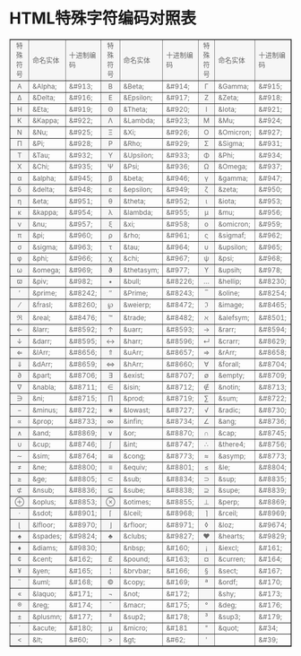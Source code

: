 # HTML特殊字符编码对照表

<table width="100%" align="center" cellspacing="1" bordercolordark="#FFFFFF" cellpadding="2" border="1" style="color:#666666;font-size:12px">
    <tbody><tr height="26">
        <td bgcolor="#F6F6F6" align="center">特殊符号</td>
        <td bgcolor="#F6F6F6">命名实体</td>
        <td bgcolor="#F6F6F6">十进制编码</td>
        <td bgcolor="#F6F6F6" align="center">特殊符号</td>
        <td bgcolor="#F6F6F6">命名实体</td>
        <td bgcolor="#F6F6F6">十进制编码</td>
        <td bgcolor="#F6F6F6" align="center">特殊符号</td>
        <td bgcolor="#F6F6F6">命名实体</td>
        <td bgcolor="#F6F6F6">十进制编码</td>
    </tr>
    <tr>
        <td bgcolor="#F6F6F6" align="center">Α</td>
        <td>&amp;Alpha;</td>
        <td>&amp;#913;</td>
        <td bgcolor="#F6F6F6" align="center">Β</td>
        <td>&amp;Beta;</td>
        <td>&amp;#914;</td>
        <td bgcolor="#F6F6F6" align="center">Γ</td>
        <td>&amp;Gamma;</td>
        <td>&amp;#915;</td>
    </tr>
    <tr>
        <td bgcolor="#F6F6F6" align="center">Δ</td>
        <td>&amp;Delta;</td>
        <td>&amp;#916;</td>
        <td bgcolor="#F6F6F6" align="center">Ε</td>
        <td>&amp;Epsilon;</td>
        <td>&amp;#917;</td>
        <td bgcolor="#F6F6F6" align="center">Ζ</td>
        <td>&amp;Zeta;</td>
        <td>&amp;#918;</td>
    </tr>
<tr><td bgcolor="#F6F6F6" align="center">Η</td><td>&amp;Eta;</td>
<td>&amp;#919;</td>
<td bgcolor="#F6F6F6" align="center">Θ</td>
<td>&amp;Theta;</td>
<td>&amp;#920;</td>
<td bgcolor="#F6F6F6" align="center">Ι</td>
<td>&amp;Iota;</td>
<td>&amp;#921;</td>
</tr>
<tr>
<td bgcolor="#F6F6F6" align="center">Κ</td>
<td>&amp;Kappa;</td>
<td>&amp;#922;</td>
<td bgcolor="#F6F6F6" align="center">Λ</td>
<td>&amp;Lambda;</td>
<td>&amp;#923;</td>
<td bgcolor="#F6F6F6" align="center">Μ</td>
<td>&amp;Mu;</td>
<td>&amp;#924;</td>
</tr>
<tr>
<td bgcolor="#F6F6F6" align="center">Ν</td>
<td>&amp;Nu;</td>
<td>&amp;#925;</td>
<td bgcolor="#F6F6F6" align="center">Ξ</td>
<td>&amp;Xi;</td>
<td>&amp;#926;</td>
<td bgcolor="#F6F6F6" align="center">Ο</td>
<td>&amp;Omicron;</td>
<td>&amp;#927;</td>
</tr>
<tr>
<td bgcolor="#F6F6F6" align="center">Π</td>
<td>&amp;Pi;</td>
<td>&amp;#928;</td>
<td bgcolor="#F6F6F6" align="center">Ρ</td>
<td>&amp;Rho;</td>
<td>&amp;#929;</td>
<td bgcolor="#F6F6F6" align="center">Σ</td>
<td>&amp;Sigma;</td>
<td>&amp;#931;</td>
</tr>
<tr>
<td bgcolor="#F6F6F6" align="center">Τ</td>
<td>&amp;Tau;</td>
<td>&amp;#932;</td>
<td bgcolor="#F6F6F6" align="center">Υ</td>
<td>&amp;Upsilon;</td>
<td>&amp;#933;</td>
<td bgcolor="#F6F6F6" align="center">Φ</td>
<td>&amp;Phi;</td>
<td>&amp;#934;</td>
</tr>
<tr>
<td bgcolor="#F6F6F6" align="center">Χ</td>
<td>&amp;Chi;</td>
<td>&amp;#935;</td>
<td bgcolor="#F6F6F6" align="center">Ψ</td>
<td>&amp;Psi;</td>
<td>&amp;#936;</td>
<td bgcolor="#F6F6F6" align="center">Ω</td>
<td>&amp;Omega;</td>
<td>&amp;#937;</td>
</tr>
<tr>
<td bgcolor="#F6F6F6" align="center">α</td>
<td>&amp;alpha;</td>
<td>&amp;#945;</td>
<td bgcolor="#F6F6F6" align="center">β</td>
<td>&amp;beta;</td>
<td>&amp;#946;</td>
<td bgcolor="#F6F6F6" align="center">γ</td>
<td>&amp;gamma;</td>
<td>&amp;#947;</td>
</tr>
<tr>
<td bgcolor="#F6F6F6" align="center">δ</td>
<td>&amp;delta;</td>
<td>&amp;#948;</td>
<td bgcolor="#F6F6F6" align="center">ε</td>
<td>&amp;epsilon;</td>
<td>&amp;#949;</td>
<td bgcolor="#F6F6F6" align="center">ζ</td>
<td>&amp;zeta;</td>
<td>&amp;#950;</td>
</tr>
<tr>
<td bgcolor="#F6F6F6" align="center">η</td>
<td>&amp;eta;</td>
<td>&amp;#951;</td>
<td bgcolor="#F6F6F6" align="center">θ</td>
<td>&amp;theta;</td>
<td>&amp;#952;</td>
<td bgcolor="#F6F6F6" align="center">ι</td>
<td>&amp;iota;</td>
<td>&amp;#953;</td>
</tr>
<tr>
<td bgcolor="#F6F6F6" align="center">κ</td>
<td>&amp;kappa;</td>
<td>&amp;#954;</td>
<td bgcolor="#F6F6F6" align="center">λ</td>
<td>&amp;lambda;</td>
<td>&amp;#955;</td>
<td bgcolor="#F6F6F6" align="center">μ</td>
<td>&amp;mu;</td>
<td>&amp;#956;</td>
</tr>
<tr>
<td bgcolor="#F6F6F6" align="center">ν</td>
<td>&amp;nu;</td>
<td>&amp;#957;</td>
<td bgcolor="#F6F6F6" align="center">ξ</td>
<td>&amp;xi;</td>
<td>&amp;#958;</td>
<td bgcolor="#F6F6F6" align="center">ο</td>
<td>&amp;omicron;</td>
<td>&amp;#959;</td>
</tr>
<tr>
<td bgcolor="#F6F6F6" align="center">π</td>
<td>&amp;pi;</td>
<td>&amp;#960;</td>
<td bgcolor="#F6F6F6" align="center">ρ</td>
<td>&amp;rho;</td>
<td>&amp;#961;</td>
<td bgcolor="#F6F6F6" align="center">ς</td>
<td>&amp;sigmaf;</td>
<td>&amp;#962;</td>
</tr>
<tr>
<td bgcolor="#F6F6F6" align="center">σ</td>
<td>&amp;sigma;</td>
<td>&amp;#963;</td>
<td bgcolor="#F6F6F6" align="center">τ</td>
<td>&amp;tau;</td>
<td>&amp;#964;</td>
<td bgcolor="#F6F6F6" align="center">υ</td>
<td>&amp;upsilon;</td>
<td>&amp;#965;</td>
</tr>
<tr>
<td bgcolor="#F6F6F6" align="center">φ</td>
<td>&amp;phi;</td>
<td>&amp;#966;</td>
<td bgcolor="#F6F6F6" align="center">χ</td>
<td>&amp;chi;</td>
<td>&amp;#967;</td>
<td bgcolor="#F6F6F6" align="center">ψ</td>
<td>&amp;psi;</td>
<td>&amp;#968;</td>
</tr>
<tr>
<td bgcolor="#F6F6F6" align="center">ω</td>
<td>&amp;omega;</td>
<td>&amp;#969;</td>
<td bgcolor="#F6F6F6" align="center">ϑ</td>
<td>&amp;thetasym;</td>
<td>&amp;#977;</td>
<td bgcolor="#F6F6F6" align="center">ϒ</td>
<td>&amp;upsih;</td>
<td>&amp;#978;</td>
</tr>
<tr>
<td bgcolor="#F6F6F6" align="center">ϖ</td>
<td>&amp;piv;</td>
<td>&amp;#982;</td>
<td bgcolor="#F6F6F6" align="center">•</td>
<td>&amp;bull;</td>
<td>&amp;#8226;</td>
<td bgcolor="#F6F6F6" align="center">…</td>
<td>&amp;hellip;</td>
<td>&amp;#8230;</td>
</tr>
<tr>
<td bgcolor="#F6F6F6" align="center">′</td>
<td>&amp;prime;</td>
<td>&amp;#8242;</td>
<td bgcolor="#F6F6F6" align="center">″</td>
<td>&amp;Prime;</td>
<td>&amp;#8243;</td>
<td bgcolor="#F6F6F6" align="center">‾</td>
<td>&amp;oline;</td>
<td>&amp;#8254;</td>
</tr>
<tr>
<td bgcolor="#F6F6F6" align="center">⁄</td>
<td>&amp;frasl;</td>
<td>&amp;#8260;</td>
<td bgcolor="#F6F6F6" align="center">℘</td>
<td>&amp;weierp;</td>
<td>&amp;#8472;</td>
<td bgcolor="#F6F6F6" align="center">ℑ</td>
<td>&amp;image;</td>
<td>&amp;#8465;</td>
</tr>
<tr>
<td bgcolor="#F6F6F6" align="center">ℜ</td>
<td>&amp;real;</td>
<td>&amp;#8476;</td>
<td bgcolor="#F6F6F6" align="center">™</td>
<td>&amp;trade;</td>
<td>&amp;#8482;</td>
<td bgcolor="#F6F6F6" align="center">ℵ</td>
<td>&amp;alefsym;</td>
<td>&amp;#8501;</td>
</tr>
<tr>
<td bgcolor="#F6F6F6" align="center">←</td>
<td>&amp;larr;</td>
<td>&amp;#8592;</td>
<td bgcolor="#F6F6F6" align="center">↑</td>
<td>&amp;uarr;</td>
<td>&amp;#8593;</td>
<td bgcolor="#F6F6F6" align="center">→</td>
<td>&amp;rarr;</td>
<td>&amp;#8594;</td>
</tr>
<tr>
<td bgcolor="#F6F6F6" align="center">↓</td>
<td>&amp;darr;</td>
<td>&amp;#8595;</td>
<td bgcolor="#F6F6F6" align="center">↔</td>
<td>&amp;harr;</td>
<td>&amp;#8596;</td>
<td bgcolor="#F6F6F6" align="center">↵</td>
<td>&amp;crarr;</td>
<td>&amp;#8629;</td>
</tr>
<tr>
<td bgcolor="#F6F6F6" align="center">⇐</td>
<td>&amp;lArr;</td>
<td>&amp;#8656;</td>
<td bgcolor="#F6F6F6" align="center">⇑</td>
<td>&amp;uArr;</td>
<td>&amp;#8657;</td>
<td bgcolor="#F6F6F6" align="center">⇒</td>
<td>&amp;rArr;</td>
<td>&amp;#8658;</td>
</tr>
<tr>
<td bgcolor="#F6F6F6" align="center">⇓</td>
<td>&amp;dArr;</td>
<td>&amp;#8659;</td>
<td bgcolor="#F6F6F6" align="center">⇔</td>
<td>&amp;hArr;</td>
<td>&amp;#8660;</td>
<td bgcolor="#F6F6F6" align="center">∀</td>
<td>&amp;forall;</td>
<td>&amp;#8704;</td>
</tr>
<tr>
<td bgcolor="#F6F6F6" align="center">∂</td>
<td>&amp;part;</td>
<td>&amp;#8706;</td>
<td bgcolor="#F6F6F6" align="center">∃</td>
<td>&amp;exist;</td>
<td>&amp;#8707;</td>
<td bgcolor="#F6F6F6" align="center">∅</td>
<td>&amp;empty;</td>
<td>&amp;#8709;</td>
</tr>
<tr>
<td bgcolor="#F6F6F6" align="center">∇</td>
<td>&amp;nabla;</td>
<td>&amp;#8711;</td>
<td bgcolor="#F6F6F6" align="center">∈</td>
<td>&amp;isin;</td>
<td>&amp;#8712;</td>
<td bgcolor="#F6F6F6" align="center">∉</td>
<td>&amp;notin;</td>
<td>&amp;#8713;</td>
</tr>
<tr>
<td bgcolor="#F6F6F6" align="center">∋</td>
<td>&amp;ni;</td>
<td>&amp;#8715;</td>
<td bgcolor="#F6F6F6" align="center">∏</td>
<td>&amp;prod;</td>
<td>&amp;#8719;</td>
<td bgcolor="#F6F6F6" align="center">∑</td>
<td>&amp;sum;</td>
<td>&amp;#8722;</td>
</tr>
<tr>
<td bgcolor="#F6F6F6" align="center">−</td>
<td>&amp;minus;</td>
<td>&amp;#8722;</td>
<td bgcolor="#F6F6F6" align="center">∗</td>
<td>&amp;lowast;</td>
<td>&amp;#8727;</td>
<td bgcolor="#F6F6F6" align="center">√</td>
<td>&amp;radic;</td>
<td>&amp;#8730;</td>
</tr>
<tr>
<td bgcolor="#F6F6F6" align="center">∝</td>
<td>&amp;prop;</td>
<td>&amp;#8733;</td>
<td bgcolor="#F6F6F6" align="center">∞</td>
<td>&amp;infin;</td>
<td>&amp;#8734;</td>
<td bgcolor="#F6F6F6" align="center">∠</td>
<td>&amp;ang;</td>
<td>&amp;#8736;</td>
</tr>
<tr>
<td bgcolor="#F6F6F6" align="center">∧</td>
<td>&amp;and;</td>
<td>&amp;#8869;</td>
<td bgcolor="#F6F6F6" align="center">∨</td>
<td>&amp;or;</td>
<td>&amp;#8870;</td>
<td bgcolor="#F6F6F6" align="center">∩</td>
<td>&amp;cap;</td>
<td>&amp;#8745;</td>
</tr>
<tr>
<td bgcolor="#F6F6F6" align="center">∪</td>
<td>&amp;cup;</td>
<td>&amp;#8746;</td>
<td bgcolor="#F6F6F6" align="center">∫</td>
<td>&amp;int;</td>
<td>&amp;#8747;</td>
<td bgcolor="#F6F6F6" align="center">∴</td>
<td>&amp;there4;</td>
<td>&amp;#8756;</td>
</tr>
<tr>
<td bgcolor="#F6F6F6" align="center">∼</td>
<td>&amp;sim;</td>
<td>&amp;#8764;</td>
<td bgcolor="#F6F6F6" align="center">≅</td>
<td>&amp;cong;</td>
<td>&amp;#8773;</td>
<td bgcolor="#F6F6F6" align="center">≈</td>
<td>&amp;asymp;</td>
<td>&amp;#8773;</td>
</tr>
<tr>
<td bgcolor="#F6F6F6" align="center">≠</td>
<td>&amp;ne;</td>
<td>&amp;#8800;</td>
<td bgcolor="#F6F6F6" align="center">≡</td>
<td>&amp;equiv;</td>
<td>&amp;#8801;</td>
<td bgcolor="#F6F6F6" align="center">≤</td>
<td>&amp;le;</td>
<td>&amp;#8804;</td>
</tr>
<tr>
<td bgcolor="#F6F6F6" align="center">≥</td>
<td>&amp;ge;</td>
<td>&amp;#8805;</td>
<td bgcolor="#F6F6F6" align="center">⊂</td>
<td>&amp;sub;</td>
<td>&amp;#8834;</td>
<td bgcolor="#F6F6F6" align="center">⊃</td>
<td>&amp;sup;</td>
<td>&amp;#8835;</td>
</tr>
<tr>
<td bgcolor="#F6F6F6" align="center">⊄</td>
<td>&amp;nsub;</td>
<td>&amp;#8836;</td>
<td bgcolor="#F6F6F6" align="center">⊆</td>
<td>&amp;sube;</td>
<td>&amp;#8838;</td>
<td bgcolor="#F6F6F6" align="center">⊇</td>
<td>&amp;supe;</td>
<td>&amp;#8839;</td>
</tr>
<tr>
<td bgcolor="#F6F6F6" align="center">⊕</td>
<td>&amp;oplus;</td>
<td>&amp;#8853;</td>
<td bgcolor="#F6F6F6" align="center">⊗</td>
<td>&amp;otimes;</td>
<td>&amp;#8855;</td>
<td bgcolor="#F6F6F6" align="center">⊥</td>
<td>&amp;perp;</td>
<td>&amp;#8869;</td>
</tr>
<tr>
<td bgcolor="#F6F6F6" align="center">⋅</td>
<td>&amp;sdot;</td>
<td>&amp;#8901;</td>
<td bgcolor="#F6F6F6" align="center">⌈</td>
<td>&amp;lceil;</td>
<td>&amp;#8968;</td>
<td bgcolor="#F6F6F6" align="center">⌉</td>
<td>&amp;rceil;</td>
<td>&amp;#8969;</td>
</tr>
<tr>
<td bgcolor="#F6F6F6" align="center">⌊</td>
<td>&amp;lfloor;</td>
<td>&amp;#8970;</td>
<td bgcolor="#F6F6F6" align="center">⌋</td>
<td>&amp;rfloor;</td>
<td>&amp;#8971;</td>
<td bgcolor="#F6F6F6" align="center">◊</td>
<td>&amp;loz;</td>
<td>&amp;#9674;</td>
</tr>
<tr>
<td bgcolor="#F6F6F6" align="center">♠</td>
<td>&amp;spades;</td>
<td>&amp;#9824;</td>
<td bgcolor="#F6F6F6" align="center">♣</td>
<td>&amp;clubs;</td>
<td>&amp;#9827;</td>
<td bgcolor="#F6F6F6" align="center">♥</td>
<td>&amp;hearts;</td>
<td>&amp;#9829;</td>
</tr>
<tr>
<td bgcolor="#F6F6F6" align="center">♦</td>
<td>&amp;diams;</td>
<td>&amp;#9830;</td>
<td bgcolor="#F6F6F6" align="center">&nbsp;</td>
<td>&amp;nbsp;</td>
<td>&amp;#160;</td>
<td bgcolor="#F6F6F6" align="center">¡</td>
<td>&amp;iexcl;</td>
<td>&amp;#161;</td>
</tr>
<tr>
<td bgcolor="#F6F6F6" align="center">¢</td>
<td>&amp;cent;</td>
<td>&amp;#162;</td>
<td bgcolor="#F6F6F6" align="center">£</td>
<td>&amp;pound;</td>
<td>&amp;#163;</td>
<td bgcolor="#F6F6F6" align="center">¤</td>
<td>&amp;curren;</td>
<td>&amp;#164;</td>
</tr>
<tr>
<td bgcolor="#F6F6F6" align="center">¥</td>
<td>&amp;yen;</td>
<td>&amp;#165;</td>
<td bgcolor="#F6F6F6" align="center">¦</td>
<td>&amp;brvbar;</td>
<td>&amp;#166;</td>
<td bgcolor="#F6F6F6" align="center">§</td>
<td>&amp;sect;</td>
<td>&amp;#167;</td>
</tr>
<tr>
<td bgcolor="#F6F6F6" align="center">¨</td>
<td>&amp;uml;</td>
<td>&amp;#168;</td>
<td bgcolor="#F6F6F6" align="center">©</td>
<td>&amp;copy;</td>
<td>&amp;#169;</td>
<td bgcolor="#F6F6F6" align="center">ª</td>
<td>&amp;ordf;</td>
<td>&amp;#170;</td>
</tr>
<tr>
<td bgcolor="#F6F6F6" align="center">«</td>
<td>&amp;laquo;</td>
<td>&amp;#171;</td>
<td bgcolor="#F6F6F6" align="center">¬</td>
<td>&amp;not;</td>
<td>&amp;#172;</td>
<td bgcolor="#F6F6F6" align="center">­</td>
<td>&amp;shy;</td>
<td>&amp;#173;</td>
</tr>
<tr>
<td bgcolor="#F6F6F6" align="center">®</td>
<td>&amp;reg;</td>
<td>&amp;#174;</td>
<td bgcolor="#F6F6F6" align="center">¯</td>
<td>&amp;macr;</td>
<td>&amp;#175;</td>
<td bgcolor="#F6F6F6" align="center">°</td>
<td>&amp;deg;</td>
<td>&amp;#176;</td>
</tr>
<tr>
<td bgcolor="#F6F6F6" align="center">±</td>
<td>&amp;plusmn;</td>
<td>&amp;#177;</td>
<td bgcolor="#F6F6F6" align="center">²</td>
<td>&amp;sup2;</td>
<td>&amp;#178;</td>
<td bgcolor="#F6F6F6" align="center">³</td>
<td>&amp;sup3;</td>
<td>&amp;#179;</td>
</tr>
<tr>
<td bgcolor="#F6F6F6" align="center">´</td>
<td>&amp;acute;</td>
<td>&amp;#180;</td>
<td bgcolor="#F6F6F6" align="center">µ</td>
<td>&amp;micro;</td>
<td>&amp;#181</td>
<td bgcolor="#F6F6F6" align="center">"</td>
<td>&amp;quot;</td>
<td>&amp;#34;</td>
</tr>
<tr>
<td bgcolor="#F6F6F6" align="center">&lt;</td>
<td>&amp;lt;</td>
<td>&amp;#60;</td>
<td bgcolor="#F6F6F6" align="center">&gt;</td>
<td>&amp;gt;</td>
<td>&amp;#62;</td>
<td bgcolor="#F6F6F6" align="center">'</td>
<td>&nbsp;</td>
<td>&amp;#39;</td>
</tr>
</tbody></table>

